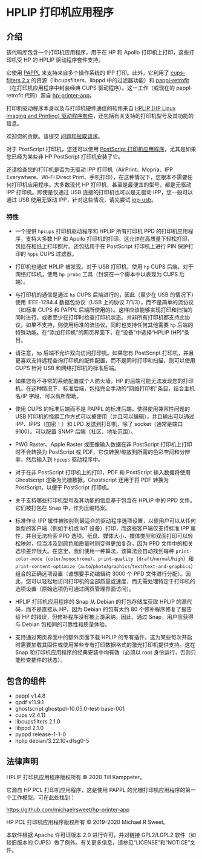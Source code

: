 # HPLIP 打印机应用程序

## 介绍

该代码库包含一个打印机应用程序，用于在 HP 和 Apollo 打印机上打印，这些打印机受 HP 的 HPLIP 驱动程序套件支持。

它使用 [PAPPL](https://www.msweet.org/pappl) 来支持来自多个操作系统的 IPP 打印。此外，它利用了 [cups-filters 2.x](https://github.com/OpenPrinting/cups-filters) 的资源（libcupsfilters、libppd 中的过滤器功能）和 [pappl-retrofit](https://github.com/OpenPrinting/pappl-retrofit)（在打印机应用程序中封装经典 CUPS 驱动程序）。这一工作（或现在的 pappl-retrofit 代码）源自 [hp-printer-app](https://github.com/michaelrsweet/hp-printer-app)。

打印机驱动程序本身以及与打印机硬件通信的软件来自 [HPLIP (HP Linux Imaging and Printing) 驱动程序套件](https://developers.hp.com/hp-linux-imaging-and-printing/)，还包括有关支持的打印机型号及其功能的信息。

欢迎您的贡献。请提交 [问题和拉取请求](https://github.com/OpenPrinting/hplip-printer-app)。

对于 PostScript 打印机，您还可以使用 [PostScript 打印机应用程序](https://github.com/OpenPrinting/ps-printer-app)，尤其是如果您已经为某些非 HP PostScript 打印机安装了它。

还请检查您的打印机是否为无驱动 IPP 打印机（AirPrint、Mopria、IPP Everywhere、Wi-Fi Direct Print、手机打印），在这种情况下，您根本不需要任何打印机应用程序。大多数现代 HP 打印机，甚至是最便宜的型号，都是无驱动 IPP 打印机。即使是仅通过 USB 连接的打印机也可以是无驱动 IPP，您一般可以通过 USB 使用无驱动 IPP，针对这些情况，请先尝试 [ipp-usb](https://github.com/OpenPrinting/ipp-usb)。

### 特性

- 一个提供 `hpcups` 打印机驱动程序和 HPLIP 所有打印机 PPD 的打印机应用程序，支持大多数 HP 和 Apollo 打印机的打印。这允许在高质量下轻松打印，包括在相纸上打印照片。还包括用于在 PostScript 打印机上进行 PIN 保护打印的 `hpps` CUPS 过滤器。

- 打印机也通过 HPLIP 被发现。对于 USB 打印机，使用 `hp` CUPS 后端，对于网络打印机，使用 `hp-probe` 工具（封装在一个脚本中以表现为 CUPS 后端）。

- 与打印机的通信是通过 `hp` CUPS 后端进行的，因此（至少在 USB 的情况下）使用 IEEE-1284.4 数据包协议（USB 上的协议 7/1/3），而不是简单的流协议（如标准 CUPS 和 PAPPL 后端所使用的）。这样应该能够实现打印和扫描的同时进行，或者至少在打印时检查打印机状态。并非所有打印机都支持此协议，如果不支持，则使用标准的流协议。同时也支持任何其他需要 `hp` 后端的特殊功能。在“添加打印机”的网页界面下，在“设备”中选择“HPLIP (HP)”条目。

- 请注意，`hp` 后端不允许双向访问打印机。如果您有 PostScript 打印机，并且更喜欢支持远程查询打印机的配件配置，而不是同时打印和扫描，则可以使用 CUPS 针对 USB 和网络打印机的标准后端。

- 如果您有不寻常的系统配置或个人防火墙，HP 的后端可能无法发现您的打印机。在这种情况下，标准后端，包括完全手动的“网络打印机”条目，结合主机名/IP 字段，可以有所帮助。

- 使用 CUPS 的标准后端而不是 PAPPL 的标准后端，使得使用兼容性问题的 USB 打印机的怪癖工作方式可以被使用（并且可以编辑），并且输出可以通过 IPP、IPPS（加密！）和 LPD 发送到打印机，除了 socket（通常是端口 9100）。可以配置 SNMP 后端（社区、地址范围）。

- PWG Raster、Apple Raster 或图像输入数据在非 PostScript 打印机上打印时不会转换为 PostScript 或 PDF，它仅转换/缩放到所需的色彩空间和分辨率，然后输入到 `hpcups` 驱动程序中。

- 对于在非 PostScript 打印机上的打印，PDF 和 PostScript 输入数据将使用 Ghostscript 渲染为光栅数据。Ghostscript 还用于将 PDF 转换为 PostScript，以便于 PostScript 打印机。

- 关于支持哪些打印机型号及其功能的信息基于包含在 HPLIP 中的 PPD 文件。它们被打包在 Snap 中，作为压缩档案。

- 标准作业 IPP 属性被映射到最适合的驱动程序选项设置，以便用户可以从任何类型的客户端（例如手机或 IoT 设备）打印，而这些客户端仅支持标准 IPP 属性，并且无法检索 PPD 选项。纸盘、媒体大小、媒体类型和双面打印可以轻松映射，但当涉及到颜色和质量时则变得更加复杂，因为 PPD 文件中的相关选项差异很大。在这里，我们使用一种算法，该算法会自动找到每种 `print-color-mode`（`color`/`monochrome`）、`print-quality`（`draft`/`normal`/`high`）和 `print-content-optimize`（`auto`/`photo`/`graphics`/`text`/`text-and-graphics`）组合的正确选项设置（谁想要手动编辑约 3000 个 PPD 文件进行分配）。因此，您可以轻松地访问打印机的全部质量或速度，而无需处理特定于打印机的选项设置（原始选项仍可通过网页管理界面访问）。

- HPLIP 打印机应用程序的 Snap 从 Debian 的打包存储库获取 HPLIP 的源代码，而不是直接从 HP，因为 Debian 的包有大约 80 个修补程序修复了报告给 HP 的错误，但修补程序没有被上游采纳。因此，通过 Snap，用户应获得与 Debian 包相同的可靠性和质量体验。

- 支持通过网页界面中的额外页面下载 HPLIP 的专有插件。这为某些每次开启时需要加载其固件或使用某些专有打印数据格式的激光打印机提供支持。这在 Snap 和打印机应用程序的经典安装中均有效（必须以 root 身份运行，否则只能检查插件的状态）。

<!-- 开始包含的组件 -->
## 包含的组件
  - pappl v1.4.8
  - qpdf v11.9.1
  - ghostscript ghostpdl-10.05.0-test-base-001
  - cups v2.4.11
  - libcupsfilters 2.1.0
  - libppd 2.1.0
  - pyppd release-1-1-0
  - hplip debian/3.22.10+dfsg0-5
<!-- 结束包含的组件 -->

## 法律声明

HPLIP 打印机应用程序版权所有 © 2020 Till Kamppeter。

它源自 HP PCL 打印机应用程序，这是使用 PAPPL 的光栅打印机应用程序的第一个工作模型。可在此处找到：

https://github.com/michaelrsweet/hp-printer-app

HP PCL 打印机应用程序版权所有 © 2019-2020 Michael R Sweet。

本软件根据 Apache 许可证版本 2.0 进行许可，并对链接 GPL2/LGPL2 软件（如较旧版本的 CUPS）做了例外。有关更多信息，请参见“LICENSE”和“NOTICE”文件。